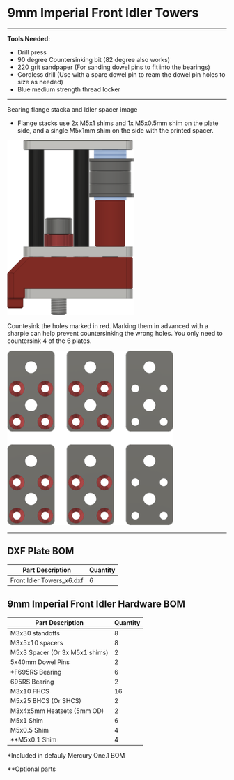 # 9mm Imperial Front Idler Towers

___

**Tools Needed:**

- Drill press
- 90 degree Countersinking bit (82 degree also works)
- 220 grit sandpaper (For sanding dowel pins to fit into the bearings)
- Cordless drill (Use with a spare dowel pin to ream the dowel pin holes to size as needed)
- Blue medium strength thread locker

___

Bearing flange stacka and Idler spacer image

- Flange stacks use 2x M5x1 shims and 1x M5x0.5mm shim on the plate side, and a single M5x1mm shim on the side with the printed spacer.

<img src="../../Images/9mm_Front_Tower_Flange_Stack.png" alt="Front Idler Bearing Stacks" height="400">

Countesink the holes marked in red. Marking them in advanced with a sharpie can help prevent countersinking the wrong holes. You only need to countersink 4 of the 6 plates.

<img src="../../Images/Front_Idlers_Countersink_Top.png" alt="Front Idler Countersink Top Holes" height="400">


___

## DXF Plate BOM

| Part Description                       | Quantity |
|----------------------------------------|----------|
| Front Idler Towers_x6.dxf              | 6        |

## 9mm Imperial Front Idler Hardware BOM

| Part Description               | Quantity |
|--------------------------------|----------|
| M3x30 standoffs                | 8        |
| M3x5x10 spacers                | 8        |
| M5x3 Spacer (Or 3x M5x1 shims) | 2        |
| 5x40mm Dowel Pins              | 2        |
| *F695RS Bearing                | 6        |
| 695RS Bearing                  | 2        |
| M3x10 FHCS                     | 16       |
| M5x25 BHCS (Or SHCS)           | 2        |
| M3x4x5mm Heatsets (5mm OD)     | 2        |
| M5x1 Shim                      | 6        |
| M5x0.5 Shim                    | 4        |
| **M5x0.1 Shim                  | 4        |

*Included in defauly Mercury One.1 BOM

**Optional parts
